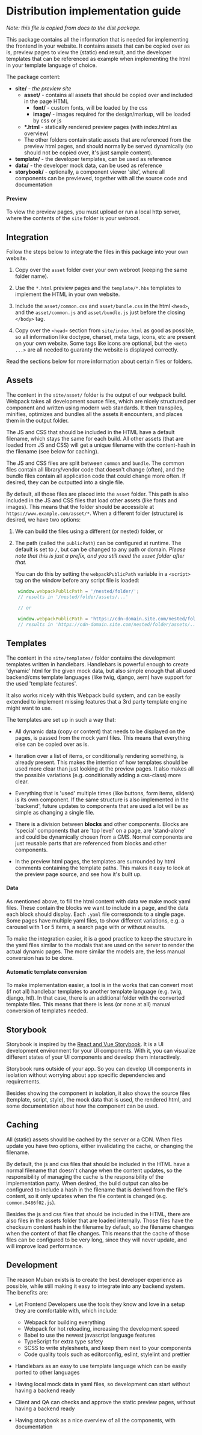 # Distribution implementation guide

_Note: this file is copied from docs to the dist package._

This package contains all the information that is needed for implementing the frontend in
your website. It contains assets that can be copied over as is, preview pages to view the
(static) end result, and the developer templates that can be referenced as example when
implementing the html in your template language of choice.

The package content:

* **site/** - _the preview site_
  * **asset/** - contains all assets that should be copied over and included in the page HTML
    * **font/** - custom fonts, will be loaded by the css
    * **image/** - images required for the design/markup, will be loaded by css or js
  * **\*.html** - statically rendered preview pages (with index.html as overview)
  * The other folders contain static assets that are referenced from the preview html pages, and
    should normally be served dynamically (so should not be copied over, it's just sample content).
* **template/** - the developer templates, can be used as reference
* **data/** - the developer mock data, can be used as reference
* **storybook/** - optionally, a component viewer 'site', where all components can be previewed,
  together with all the source code and documentation

#### Preview

To view the preview pages, you must upload or run a local http server, where the contents of the
`site` folder is your webroot.

## Integration

Follow the steps below to integrate the files in this package into your own website.

1. Copy over the `asset` folder over your own webroot (keeping the same folder name).

2. Use the `*.html` preview pages and the `template/*.hbs` templates to implement the HTML in your
   own website.
3. Include the `asset/common.css` and `asset/bundle.css` in the html `<head>`, and the
   `asset/common.js` and `asset/bundle.js` just before the closing `</body>` tag.
4. Copy over the `<head>` section from `site/index.html` as good as possible, so all information
   like doctype, charset, meta tags, icons, etc are present on your own website. Some tags like
   icons are optional, but the `<meta ...>` are all needed to guaranty the website is displayed
   correctly.

Read the sections below for more information about certain files or folders.

## Assets

The content in the `site/asset/` folder is the output of our webpack build. Webpack takes all
development source files, which are nicely structured per component and written using modern web
standards. It then transpiles, minifies, optimizes and bundles all the assets it encounters,
and places them in the output folder.

The JS and CSS that should be included in the HTML have a default filename, which stays the same
for each build. All other assets (that are loaded from JS and CSS) will get a unique filename with
the content-hash in the filename (see below for caching).

The JS and CSS files are split between `common` and `bundle`. The common files contain all
library/vendor code that doesn't change (often), and the bundle files contain all application
code that could change more often. If desired, they can be outputted into a single file.

By default, all those files are placed into the `asset` folder. This path is also included in the
JS and CSS files that load other assets (like fonts and images). This means that the folder should
be accessible at `https://www.example.com/asset/*`. When a different folder (structure) is desired,
we have two options:

1. We can build the files using a different (or nested) folder, or

2. The path (called the `publicPath`) can be configured at runtime. The default is set to `/`, but
   can be changed to any path or domain. _Please note that this is just a prefix, and you still
   need the `asset` folder after that._

   You can do this by setting the `webpackPublicPath` variable in a `<script>` tag on the window
   before any script file is loaded:

   ```js
    window.webpackPublicPath = '/nested/folder/';
    // results in '/nested/folder/assets/...'

    // or
    
    window.webpackPublicPath = 'https://cdn-domain.site.com/nested/folder/';
    // results in 'https://cdn-domain.site.com/nested/folder/assets/...'
   ```

## Templates

The content in the `site/templates/` folder contains the development templates written in
handlebars. Handlebars is powerful enough to create 'dynamic' html for the given mock data, but
also simple enough that all used backend/cms template languages (like twig, django, aem) have
support for the used 'template features'.

It also works nicely with this Webpack build system, and can be easily extended to implement
missing features that a 3rd party template engine might want to use.

The templates are set up in such a way that:

* All dynamic data (copy or content) that needs to be displayed on the pages, is passed from the
  mock yaml files. This means that everything else can be copied over as is.

* Iteration over a list of items, or conditionally rendering something, is already present. This
  makes the intention of how templates should be used more clear than just looking at the preview
  pages. It also makes all the possible variations (e.g. conditionally adding a css-class) more
  clear.

* Everything that is 'used' multiple times (like buttons, form items, sliders) is its own component.
  If the same structure is also implemented in the 'backend', future updates to components that
  are used a lot will be as simple as changing a single file.
  
* There is a division between **blocks** and other components. Blocks are 'special' components that
  are 'top level' on a page, are 'stand-alone' and could be dynamically chosen from a CMS.
  Normal components are just reusable parts that are referenced from blocks and other components.

* In the preview html pages, the templates are surrounded by html comments containing the template
  paths. This makes it easy to look at the preview page source, and see how it's built up.

#### Data

As mentioned above, to fill the html content with data we make mock yaml files. These contain
the blocks we want to include in a page, and the data each block should display. Each `.yaml` file
corresponds to a single page. Some pages have multiple yaml files, to show different variations,
e.g. a carousel with 1 or 5 items, a search page with or without results.

To make the integration easier, it is a good practice to keep the structure in the yaml files
similar to the modals that are used on the server to render the actual dynamic pages. The more
similar the models are, the less manual conversion has to be done.
  

#### Automatic template conversion

To make implementation easier, a tool is in the works that can convert most (if not all) handlebar
templates to another template language (e.g. twig, django, htl). In that case, there is an
additional folder with the converted template files. This means that there is less (or none at all)
manual conversion of templates needed.

## Storybook

Storybook is inspired by the [React and Vue Storybook](https://storybook.js.org/). It is a UI
development environment for your UI components. With it, you can visualize different states of your
UI components and develop them interactively.
                                                                                   
Storybook runs outside of your app. So you can develop UI components in isolation without worrying
about app specific dependencies and requirements.

Besides showing the component in isolation, it also shows the source files
(template, script, style), the mock data that is used, the rendered html, and some documentation
about how the component can be used.
                                                                                   
## Caching

All (static) assets should be cached by the server or a CDN. When files update you have two options,
either invalidating the cache, or changing the filename.

By default, the js and css files that should be included in the HTML have a normal filename that
doesn't change when the content updates, so the responsibility of managing the cache is the
responsibility of the implementation party. When desired, the build output can also be configured
to include a hash in the filename that is derived from the file's content, so it only updates
when the file content is changed (e.g. `common.5486f02.js`).

Besides the js and css files that should be included in the HTML, there are also files in the assets
folder that are loaded internally. Those files have the checksum content hash in the filename by
default, so the filename changes when the content of that file changes. This means that the cache
of those files can be configured to be very long, since they will never update, and will improve
load performance.

## Development

The reason Muban exists is to create the best developer experience as possible, while still making
it easy to integrate into any backend system. The benefits are:

* Let Frontend Developers use the tools they know and love in a setup they are comfortable with,
  which include:
  * Webpack for building everything
  * Webpack for hot reloading, increasing the development speed
  * Babel to use the newest javascript language features
  * TypeScript for extra type safety
  * SCSS to write stylesheets, and keep them next to your components
  * Code quality tools such as editorconfig, eslint, stylelint and prettier
  
* Handlebars as an easy to use template language which can be easily ported to other languages
* Having local mock data in yaml files, so development can start without having a backend ready
* Client and QA can checks and approve the static preview pages, without having a backend ready
* Having storybook as a nice overview of all the components, with documentation
